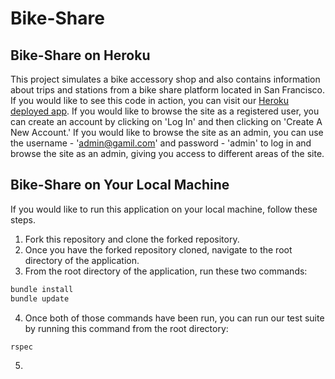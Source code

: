 # Bike-Share

## Bike-Share on Heroku

This project simulates a bike accessory shop and also contains information about trips and stations from a bike share platform located in San Francisco. If you would like to see this code in action, you can visit our [Heroku deployed app](https://thawing-peak-97979.herokuapp.com/). If you would like to browse the site as a registered user, you can create an account by clicking on 'Log In' and then clicking on 'Create A New Account.' If you would like to browse the site as an admin, you can use the username - 'admin@gamil.com' and password - 'admin' to log in and browse the site as an admin, giving you access to different areas of the site. 

## Bike-Share on Your Local Machine

If you would like to run this application on your local machine, follow these steps. 


1. Fork this repository and clone the forked repository.
2. Once you have the forked repository cloned, navigate to the root directory of the application.
3. From the root directory of the application, run these two commands:
```ruby
bundle install
bundle update
```
4. Once both of those commands have been run, you can run our test suite by running this command from the root directory:
```ruby
rspec
```
5. 

